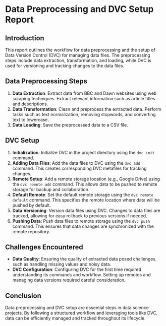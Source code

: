 # Data Preprocessing and DVC Setup Report

## Introduction
This report outlines the workflow for data preprocessing and the setup of Data Version Control (DVC) for managing data files. The preprocessing steps include data extraction, transformation, and loading, while DVC is used for versioning and tracking changes to the data files.

## Data Preprocessing Steps
1. **Data Extraction**: Extract data from BBC and Dawn websites using web scraping techniques. Extract relevant information such as article titles and descriptions.
2. **Data Transformation**: Clean and preprocess the extracted data. Perform tasks such as text normalization, removing stopwords, and converting text to lowercase.
3. **Data Loading**: Save the preprocessed data to a CSV file.

## DVC Setup
1. **Initialization**: Initialize DVC in the project directory using the `dvc init` command.
2. **Adding Data Files**: Add the data files to DVC using the `dvc add` command. This creates corresponding DVC metafiles for tracking changes.
3. **Remote Setup**: Add a remote storage location (e.g., Google Drive) using the `dvc remote add` command. This allows data to be pushed to remote storage for backup and collaboration.
4. **Default Remote**: Set the default remote storage using the `dvc remote default` command. This specifies the remote location where data will be pushed by default.
5. **Data Versioning**: Version data files using DVC. Changes to data files are tracked, allowing for easy rollback to previous versions if needed.
6. **Pushing Data**: Push data files to remote storage using the `dvc push` command. This ensures that data changes are synchronized with the remote repository.

## Challenges Encountered
- **Data Quality**: Ensuring the quality of extracted data posed challenges, such as handling missing values and noisy data.
- **DVC Configuration**: Configuring DVC for the first time required understanding its commands and workflow. Setting up remotes and managing data versions required careful consideration.

## Conclusion
Data preprocessing and DVC setup are essential steps in data science projects. By following a structured workflow and leveraging tools like DVC, data can be efficiently managed and tracked throughout its lifecycle.

